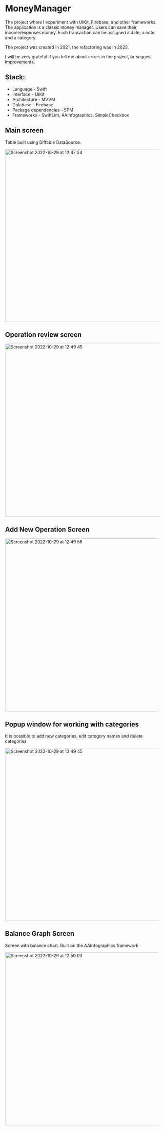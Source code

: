 # MoneyManager
The project where I experiment with UIKit, Firebase, and other frameworks. The application is a classic money manager. Users can save their income/expenses money. Each transaction can be assigned a date, a note, and a category.

The project was created in 2021, the refactoring was in 2023.

I will be very grateful if you tell me about errors in the project, or suggest improvements.

## Stack:
- Language - Swift
- Interface - UIKit
- Architecture - MVVM
- Database - Firebase
- Package dependencies - SPM
- Frameworks - SwiftLint, AAInfographics, SimpleCheckbox


## Main screen
Table built using Diffable DataSource.

<img width="565" alt="Screenshot 2022-10-29 at 12 47 54" src="https://user-images.githubusercontent.com/68818066/198825177-de52f950-e17d-48e2-997b-24bbd1669648.png">

## Operation review screen

<img width="565" alt="Screenshot 2022-10-29 at 12 49 45" src="https://user-images.githubusercontent.com/68818066/198825228-376a03b8-48aa-46a3-b19a-fd9ef6f712b2.png">

## Add New Operation Screen

<img width="565" alt="Screenshot 2022-10-29 at 12 49 56" src="https://user-images.githubusercontent.com/68818066/198825186-5c40778b-576f-486b-8522-aec5a89c5685.png">

## Popup window for working with categories
It is possible to add new categories, edit category names and delete categories.

<img width="565" alt="Screenshot 2022-10-29 at 12 49 45" src="https://user-images.githubusercontent.com/68818066/198825199-d4449d81-d0ef-44cf-aa3c-4bf9f671e7cd.png">

## Balance Graph Screen
Screen with balance chart. Built on the AAInfographics framework

<img width="565" alt="Screenshot 2022-10-29 at 12 50 03" src="https://user-images.githubusercontent.com/68818066/198825203-4e2f7011-0cbd-4889-baad-2ab4b393b144.png">
